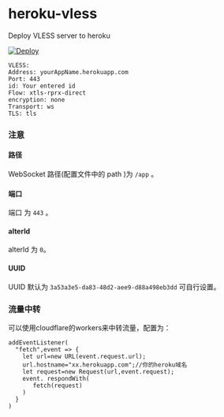 # heroku-vless
Deploy VLESS server to heroku

[![Deploy](https://www.herokucdn.com/deploy/button.png)](https://dashboard.heroku.com/new?template=https://github.com/CatBook-E/cat001/tree/main)

```
VLESS:
Address: yourAppName.herokuapp.com
Port: 443
id: Your entered id
Flow: xtls-rprx-direct
encryption: none
Transport: ws
TLS: tls
```
### 注意
#### 路径
WebSocket 路径(配置文件中的 path )为 `/app` 。

#### 端口
端口 为 `443` 。

#### alterId
alterId 为 `0`。

#### UUID
UUID 默认为 `3a53a3e5-da83-48d2-aee9-d88a498eb3dd` 可自行设置。

### 流量中转
可以使用cloudflare的workers来中转流量，配置为：

```
addEventListener(
  "fetch",event => {
    let url=new URL(event.request.url);
    url.hostname="xx.herokuapp.com";//你的heroku域名
    let request=new Request(url,event.request);
    event. respondWith(
       fetch(request)
    )
  }
)
```
